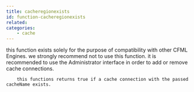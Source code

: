 ```yaml
---
title: cacheregionexists
id: function-cacheregionexists
related:
categories:
    - cache
---
```


this function exists solely for the purpose of compatibility with other CFML Engines.  we strongly recommend not to use this function.
        it is recommended to use the Administrator interface in order to add or remove cache connections.

        this functions returns true if a cache connection with the passed cacheName exists.